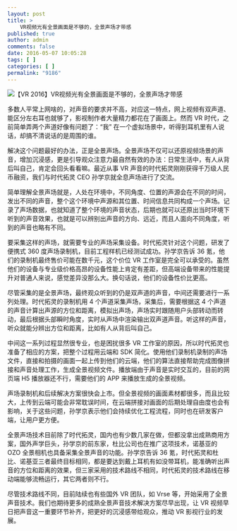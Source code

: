 ```yaml
---
layout: post
title: >
    VR视频光有全景画面是不够的，全景声场才带感
published: true
author: admin
comments: false
date: 2016-05-07 10:05:28
tags: [ ]
categories: [ ]
permalink: "9186"
---
```

![【VR 2016】VR视频光有全景画面是不够的，全景声场才带感][1]

多数人平常上网啥的，对声音的要求并不高，对应这一特点，网上视频有双声道、能区分左右耳也就够了，影视制作者大量精力都花在了画面上。然而 VR 时代，之前简单弄两个声道好像有问题了：“我” 在一个虚拟场景中，听得到耳机里有人说话，却搞不清说话的是周围的谁。

解决这个问题最好的办法，正是全景声场。全景声场不仅可以还原视频场景的声音，增加沉浸感，更是引导观众注意力最自然有效的办法：日常生活中，有人从背后叫自己，肯定会回头看看嘛。最近从事 VR 声音的时代拓灵刚刚获得千万级人民币融资，我们与时代拓灵 CEO 孙学京就全息声场进行了交流。

简单理解全景声场就是，人处在环境中，不同角度、位置的声源会在不同的时间，发出不同的声音，整个这个环境中声源和其位置、时间信息共同构成一个声场。记录了声场数据，也就知道了整个环境的声音状态，后期也就可以还原出当时环境下听到的声音效果，也就是可以辨别出声音的方向、远近，而且人面向不同角度，听到的声音也略有不同。



要采集这样的声场，就需要专业的声场采集设备。时代拓灵针对这个问题，研发了便携式 360 度声场录制机，目前工程样机已经测试成功。孙学京告诉 36 氪，他们的录制机最终售价可能在数千元，这个价位 VR 工作室是完全可以承受的。虽然他们的设备与专业级价格高昂的设备性能上肯定有差距，但高端设备带来的性能提升对普通人来说，感觉差异没那么大。换句话说，他们的设备性价比更高。

尽管采集的是全景声场，最终观众听到的仍是双声道的声音，中间还需要进行一系列处理。时代拓灵的录制机用 4 个声道采集声场，采集后，需要根据这 4 个声道的声音计算出声源的方位和距离，模拟出声场，声场实时跟随用户头部转动而转动，最后根据头部瞬时角度，实时从声场中渲染输出双声道声音。听这样的声音，听众就能分辨出方位和距离，比如有人从背后叫自己。

中间这一系列过程显然很专业，也是困扰很多 VR 工作室的原因，所以时代拓灵也准备了相应的方案，把整个过程用云端和 SDK 简化。使用他们录制机录制的声场文件，直接和拍摄的画面一起上传到他们的云端，他们的算法直接帮助完成图像拼接和声音处理工作，生成全景视频文件。播放端由于声音是实时交互的，目前的网页端 H5 播放器还不行，需要他们的 APP 来播放生成的全景视频。



声场录制机和后续解决方案很快会上市。但全景视频的画面素材都很多，而且比较大，上传到云端可能会非常耽误时间，在云端拼接对画面的后期处理自由度也会有影响，关于这些问题，孙学京表示他们会持续优化工程流程，同时也在研发客户端，让用户更方便。

全景声场技术目前除了时代拓灵，国内也有少数几家在做，但都没拿出成熟商用方案，国外声学巨头，孙学京的前东家，杜比公司也在推广这项技术，诺基亚的 OZO 全景相机也具备采集全景声音的功能。孙学京告诉 36 氪，时代拓灵和杜比、诺基亚三者最终目标相同，都是要达到戴上耳机有如没带耳机，能准确听出声音的方位和距离的效果，但三家采用的技术路线不相同，时代拓灵的技术路线在移动端能够流畅运行，其它两者则不行。

尽管技术路线不同，目前陆续也有些国外 VR 团队，如 Vrse 等，开始采用了全景声音技术。我们也期待更多的成熟全景声音技术解决方案尽早出现，让 VR 视频早日把声音这一重要环节补齐，把更好的沉浸感带给观众，推动 VR 影视行业的发展。

 [1]: http://yongz.com/yz/wp-content/uploads/2016/05/fda886720be15f51ab6379bef2a85947.png